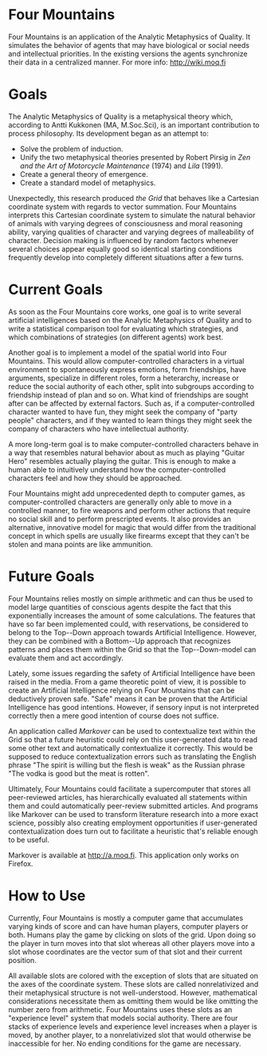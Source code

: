 Four Mountains
==============

Four Mountains is an application of the Analytic Metaphysics of Quality. It simulates the behavior of agents that may have biological or social needs and intellectual priorities. In the existing versions the agents synchronize their data in a centralized manner. For more info: http://wiki.moq.fi



Goals
=====

The Analytic Metaphysics of Quality is a metaphysical theory which, according to Antti Kukkonen (MA, M.Soc.Sci), is an important contribution to process philosophy. Its development began as an attempt to:

- Solve the problem of induction.
- Unify the two metaphysical theories presented by Robert Pirsig in *Zen and the Art of Motorcycle Maintenance* (1974) and *Lila* (1991).
- Create a general theory of emergence.
- Create a standard model of metaphysics.

Unexpectedly, this research produced *the Grid* that behaves like a Cartesian coordinate system with regards to vector summation. Four Mountains interprets this Cartesian coordinate system to simulate the natural behavior of animals with varying degrees of consciousness and moral reasoning ability, varying qualities of character and varying degrees of malleability of character. Decision making is influenced by random factors whenever several choices appear equally good so identical starting conditions frequently develop into completely different situations after a few turns.



Current Goals
=============

As soon as the Four Mountains core works, one goal is to write several artificial intelligences based on the Analytic Metaphysics of Quality and to write a statistical comparison tool for evaluating which strategies, and which combinations of strategies (on different agents) work best.

Another goal is to implement a model of the spatial world into Four Mountains. This would allow computer-controlled characters in a virtual environment to spontaneously express emotions, form friendships, have arguments, specialize in different roles, form a heterarchy, increase or reduce the social authority of each other, split into subgroups according to friendship instead of plan and so on. What kind of friendships are sought after can be affected by external factors. Such as, if a computer-controlled character wanted to have fun, they might seek the company of "party people" characters, and if they wanted to learn things they might seek the company of characters who have intellectual authority.

A more long-term goal is to make computer-controlled characters behave in a way that resembles natural behavior about as much as playing "Guitar Hero" resembles actually playing the guitar. This is enough to make a human able to intuitively understand how the computer-controlled characters feel and how they should be approached.

Four Mountains might add unprecedented depth to computer games, as computer-controlled characters are generally only able to move in a controlled manner, to fire weapons and perform other actions that require no social skill and to perform prescripted events. It also provides an alternative, innovative model for magic that would differ from the traditional concept in which spells are usually like firearms except that they can't be stolen and mana points are like ammunition.



Future Goals
============

Four Mountains relies mostly on simple arithmetic and can thus be used to model large quantities of conscious agents despite the fact that this exponentially increases the amount of some calculations. The features that have so far been implemented could, with reservations, be considered to belong to the Top--Down approach towards Artificial Intelligence. However, they can be combined with a Bottom--Up approach that recognizes patterns and places them within the Grid so that the Top--Down-model can evaluate them and act accordingly.

Lately, some issues regarding the safety of Artificial Intelligence have been raised in the media. From a game theoretic point of view, it is possible to create an Artificial Intelligence relying on Four Mountains that can be deductively proven safe. "Safe" means it can be proven that the Artificial Intelligence has good intentions. However, if sensory input is not interpreted correctly then a mere good intention of course does not suffice.

An application called *Markover* can be used to contextualize text within the Grid so that a future heuristic could rely on this user-generated data to read some other text and automatically contextualize it correctly. This would be supposed to reduce contextualization errors such as translating the English phrase "The spirit is willing but the flesh is weak" as the Russian phrase "The vodka is good but the meat is rotten".

Ultimately, Four Mountains could facilitate a supercomputer that stores all peer-reviewed articles, has hierarchically evaluated all statements within them and could automatically peer-review submitted articles. And programs like Markover can be used to transform literature research into a more exact science, possibly also creating employment opportunities if user-generated contextualization does turn out to facilitate a heuristic that's reliable enough to be useful.

Markover is available at http://a.moq.fi. This application only works on Firefox.



How to Use
==========

Currently, Four Mountains is mostly a computer game that accumulates varying kinds of score and can have human players, computer players or both. Humans play the game by clicking on slots of the grid. Upon doing so the player in turn moves into that slot whereas all other players move into a slot whose coordinates are the vector sum of that slot and their current position.

All available slots are colored with the exception of slots that are situated on the axes of the coordinate system. These slots are called nonrelativized and their metaphysical structure is not well-understood. However, mathematical considerations necessitate them as omitting them would be like omitting the number zero from arithmetic. Four Mountains uses these slots as an "experience level" system that models social authority. There are four stacks of experience levels and experience level increases when a player is moved, by another player, to a nonrelativized slot that would otherwise be inaccessible for her. No ending conditions for the game are necessary.

